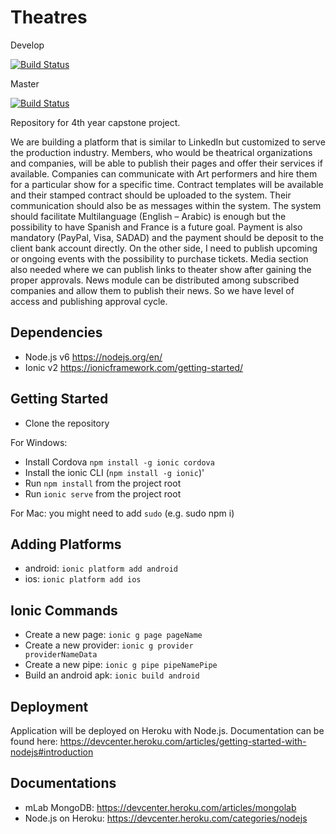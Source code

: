 # Theatres
Develop

[![Build Status](https://travis-ci.com/almawhoob/theaters.svg?token=h6gyABY5M2Co4eo1tVpC&branch=develop)](https://travis-ci.com/almawhoob/theaters)

Master

[![Build Status](https://travis-ci.com/almawhoob/theaters.svg?token=h6gyABY5M2Co4eo1tVpC&branch=master)](https://travis-ci.com/almawhoob/theaters)

Repository for 4th year capstone project.

We are building a platform that is similar to LinkedIn but customized to serve the production industry. Members, who would be theatrical organizations and companies, will be able to publish their pages and offer their services if available. Companies can communicate with Art performers and hire them for a particular show for a specific time. Contract templates will be available and their stamped contract should be uploaded to the system. Their communication should also be as messages within the system. The system should facilitate Multilanguage (English – Arabic) is enough but the possibility to have Spanish and France is a future goal. Payment is also mandatory (PayPal, Visa, SADAD) and the payment should be deposit to the client bank account directly.
On the other side, I need to publish upcoming or ongoing events with the possibility to purchase tickets. Media section also needed where we can publish links to theater show after gaining the proper approvals. News module can be distributed among subscribed companies and allow them to publish their news. So we have level of access and publishing approval cycle.


## Dependencies
- Node.js v6 https://nodejs.org/en/
- Ionic v2 https://ionicframework.com/getting-started/

## Getting Started
- Clone the repository

For Windows:
- Install Cordova  <code>npm install -g ionic cordova</code> 
- Install the ionic CLI (<code>npm install -g ionic</code>)'
- Run <code>npm install</code> from the project root
- Run <code>ionic serve</code> from the project root

For Mac: you might need to add <code>sudo</code> (e.g. sudo npm i)


## Adding Platforms
- android: <code>ionic platform add android</code>
- ios: <code>ionic platform add ios</code>

## Ionic Commands
- Create a new page: <code>ionic g page pageName</code>
- Create a new provider: <code>ionic g provider providerNameData</code>
- Create a new pipe: <code>ionic g pipe pipeNamePipe</code>
- Build an android apk: <code>ionic build android</code>

## Deployment
Application will be deployed on Heroku with Node.js. Documentation can be found here: https://devcenter.heroku.com/articles/getting-started-with-nodejs#introduction

## Documentations
- mLab MongoDB: https://devcenter.heroku.com/articles/mongolab
- Node.js on Heroku: https://devcenter.heroku.com/categories/nodejs
